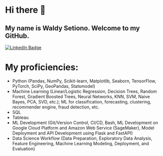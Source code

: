 # Hi there 👋
## My name is Waldy Setiono. Welcome to my GitHub.<br/>
[![LinkedIn Badge](https://img.shields.io/badge/LinkedIn-Profile-informational?style=flat&logo=linkedin&logoColor=white&color=0D76A8)](https://www.linkedin.com/in/waldysetiono/)

# My proficiencies:
- Python (Pandas, NumPy, Scikit-learn, Matplotlib, Seaborn, TensorFlow, PyTorch, SciPy, GeoPandas, Statsmodel)
- Machine Learning (Linear/Logistic Regression, Decision Trees, Random Forest, Gradient Boosted Trees, Neural Networks, KNN, SVM, Naive Bayes, PCA, SVD, etc.); ML for classification, forecasting, clustering, recommender engine, fraud detection, etc.
- SQL
- Tableau
- ML Development (Git/Version Control, CI/CD, Bash, ML Development on Google Cloud Platform and Amazon Web Service (SageMaker), Model Deployment and API Development using Flask and FastAPI)
- Data Science Workflow (Data Preparation, Exploratory Data Analysis, Feature Engineering, Machine Learning Modeling, Deployment, and Evaluation)


<!--
**waldysetio/waldysetio** is a ✨ _special_ ✨ repository because its `README.md` (this file) appears on your GitHub profile.
[![Python Badge](https://img.shields.io/badge/python-v3.7-blue)](https://www.python.org/)
Here are some ideas to get you started:

- 🔭 I’m currently working on ...
- 🌱 I’m currently learning ...
- 👯 I’m looking to collaborate on ...
- 🤔 I’m looking for help with ...
- 💬 Ask me about ...
- 📫 How to reach me: ...
- 😄 Pronouns: ...
- ⚡ Fun fact: ...
-->
